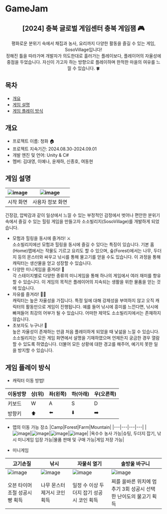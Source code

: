 # GameJam
<div align="center">
<h2>[2024] 충북 글로벌 게임센터 충북 게임잼 🎮</h2>
평화로운 분위기 숙에서 채집과 농사, 요리까지 다양한 활동을 즐길 수 있는 게임, SosoVillage입니다!<br> 정해진 틀을 따라가며 개발자가 의도한대로 흘러가는 플레이보다, 플레이어의 자율성에 중점을 두었습니다. 자신이 가고자 하는 방향으로 플레이하며 한적한 마을의 여유를 느낄 수 있습니다. 🍀
</div>

## 목차
  - [개요](#개요) 
  - [게임 설명](#게임-설명)
  - [게임 플레이 방식](#게임-플레이-방식)

## 개요
- 프로젝트 이름: 청화 🏠
- 프로젝트 지속기간: 2024.08.30-2024.09.01
- 개발 엔진 및 언어: Unity & C#
- 멤버: 김대영, 이예나, 윤재하, 신종호, 여동현                                                                                                                                                                                                                                                                       

## 게임 설명
|![image](https://user-images.githubusercontent.com/66003567/216818254-18683c3f-af80-4009-b2cc-35bdee865f23.png)|![image](https://user-images.githubusercontent.com/66003567/216818272-8749569b-b217-4572-9738-32b0058459f4.png)|
|:---:|:---:|
|시작 화면|사용자 정보 화면|

긴장감, 압박감과 같이 일상에서 느낄 수 있는 부정적인 감정에서 벗어나 편안한 분위기 속에서 즐길 수 있는 힐링 게임을 만들고자 소소빌리지(SosoVillage)를 개발하게 되었습니다.<br>
- 모험과 힐링을 동시에 즐겨라! ⚔️<br>
소소빌리지에선 모험과 힐링을 동시에 즐길 수 있다는 특징이 있습니다. 기본 홈(Home)맵에서는 작물도 기르고 요리도 할 수 있으며, 숲(Forest)에서는 나무, 두더지 등의 몬스터와 싸우고 낚시를 통해 물고기를 얻을 수도 있습니다. 이 과정을 통해 캐릭터는 생산물을 얻고 성장할 수 있습니다. 
- 다양한 미니게임을 즐겨라! 🎯<br>
각 스테이지별로 다양한 종류의 미니게임을 통해 하나의 게임에서 여러 재미를 향유할 수 있습니다. 이 게임의 목적은 플레이어의 지속되는 생활을 위한 물품을 얻는 것에 있습니다. 
- 자유를 즐겨라! 🏄🏻<br>
캐릭터는 높은 자율성을 가집니다. 특정 일에 대해 강제성을 부여하지 않고 오직 캐릭터의 활동만으로 게임이 진행됩니다. 예를 들어 낚시에 흥미를 느낀다면, 낚시에 빠져들어 최강의 어부가 될 수 있습니다. 어떠한 제약도 소소빌리지에서는 존재하지 않습니다.
- 초보자도 누구나! 👶<br>
높은 자율성이 존재하는 만큼 처음 플레이하게 되었을 때 낯섦을 느낄 수 있습니다. 소소빌리지는 모든 게임 화면에서 설명을 기재하였으며 언제든지 궁금한 경우 열람할 수 있도록 하였습니다. 더불어 모든 상황에 대한 경고를 해주어, 예기치 못한 일을 방지할 수 있습니다.

## 게임 플레이 방식
- 캐릭터 이동 방법!


|이동방향|상(위)|좌(왼쪽)|하(아래)|우(오른쪽)|
|---|---|---|---|---|
|키보드| W | A | S | D |
|방향키|⬆️|⬅️|⬇️|➡️|

- 맵의 이동 가능 장소
|Camp|Forest|Farm|Mountain|
|---|---|---|---|
|![image](https://user-images.githubusercontent.com/66003567/216816017-bfd18669-9f70-45c2-8561-bae648690602.png)|![image](https://user-images.githubusercontent.com/66003567/216815971-d8ed6ea8-1f92-45f8-9611-1cbe2b5e8db0.png)|![image](https://user-images.githubusercontent.com/66003567/216815991-88e0f4d6-3e5d-4c19-9eb9-97047b40c0d0.png)|![image](https://user-images.githubusercontent.com/66003567/216816002-4eca6510-4436-44f5-b949-347e75129ada.png)|
|옥수수 농사 가능|슈팅, 두더지 잡기, 낚시 미니게임 입장 가능|물품 판매 및 구매 가능|게임 저장 가능|

- 미니게임

|고기손질|낚시|자물쇠 열기|솔방울 바구니|
|---|---|---|---|
|![image](https://user-images.githubusercontent.com/66003567/216816081-cf4a29c6-72f3-4b75-b01d-3dd6e3faabc5.png)|![image](https://user-images.githubusercontent.com/66003567/216816088-cd83d20a-e023-4af2-b406-98197af5ff35.png)|![image](https://user-images.githubusercontent.com/66003567/216816106-5a97f26e-565b-43a6-bfab-d22e36745f80.png)|![image](https://user-images.githubusercontent.com/66003567/216816119-fb22c507-f6c4-49a3-b4f0-28ecaae94f6c.png)|
|오븐 타이머 조절 성공시 빵 획득|나무 몬스터 제거시 코인 획득|일정 수 이상 두더지 잡기 성공시 코인 획득|찌를 올바른 위치에 멈추기 3회 성공시 선택한 난이도의 물고기 획득|
